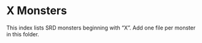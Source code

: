 # X Monsters

This index lists SRD monsters beginning with “X”. Add one file per monster in this folder.

